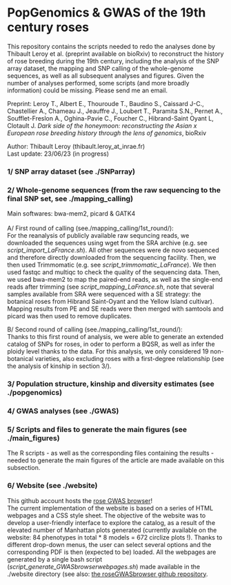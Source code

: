 # PopGenomics & GWAS of the 19th century roses

This repository contains the scripts needed to redo the analyses done by Thibault Leroy et al. (preprint available on bioRxiv) to reconstruct the history of rose breeding during the 19th century, including the analysis of the SNP array dataset, the mapping and SNP calling of the whole-genome sequences, as well as all subsequent analyses and figures. Given the number of analyses performed, some scripts (and more broadly information) could be missing. Please send me an email.

Preprint: Leroy T., Albert E., Thouroude T., Baudino S., Caissard J-C., Chastellier A., Chameau J., Jeauffre J., Loubert T., Paramita S.N., Pernet A., Soufflet-Freslon A., Oghina-Pavie C., Foucher C., Hibrand-Saint Oyant L, Clotault J.
*Dark side of the honeymoon: reconstructing the Asian x European rose breeding history through the lens of genomics*, bioRxiv

Author: Thibault Leroy (thibault.leroy_at_inrae.fr)<br>
Last update: 23/06/23 (in progress) <br>

### 1/ SNP array dataset (see ./SNParray)

### 2/ Whole-genome sequences (from the raw sequencing to the final SNP set, see ./mapping_calling)

Main softwares: bwa-mem2, picard & GATK4 <br> <br>
A/ First round of calling (see./mapping_calling/1st_round/): <br>
For the reanalysis of publicly available raw sequncing reads, we downloaded the sequences using wget from the SRA archive (e.g. see *script_import_LaFrance.sh*). All other sequences were de novo sequenced and therefore directly downloaded from the sequencing facility. Then, we then used Trimmomatic (e.g. see *script_trimmomatic_LaFrance*). We then used fastqc and multiqc to check the quality of the sequencing data. Then, we used bwa-mem2 to map the paired-end reads, as well as the single-end reads after trimming (see *script_mapping_LaFrance.sh*, note that several samples available from SRA were sequenced with a SE strategy: the botanical roses from Hibrand Saint-Oyant and the Yellow Island cultivar). Mapping results from PE and SE reads were then merged with samtools and picard was then used to remove duplicates. <br>

B/ Second round of calling (see./mapping_calling/1st_round/): <br>
Thanks to this first round of analysis, we were able to generate an extended catalog of SNPs for roses, in oder to perform a BQSR, as well as infer the ploidy level thanks to the data. For this analysis, we only considered 19 non-botanical varieties, also excluding roses with a first-degree relationship (see the analysis of kinship in section 3/).  

### 3/ Population structure, kinship and diversity estimates (see ./popgenomics)

### 4/ GWAS analyses (see ./GWAS)

### 5/ Scripts and files to generate the main figures (see ./main_figures)

The R scripts - as well as the corresponding files containing the results - needed to generate the main figures of the article are made available on this subsection. 

### 6/ Website (see ./website)

This github account hosts the [rose GWAS browser](https://rosegwasbrowser.github.io/)!<br>
The current implementation of the website is based on a series of HTML webpages and a CSS style sheet. The objective of the website was to develop a user-friendly interface to explore the catalog, as a result of the elevated number of Manhattan plots generated (currently available on the website: 84 phenotypes in total * 8 models = 672 circlize plots !). Thanks to different drop-down menus, the user can select several options and the corresponding PDF is then (expected to be) loaded. All the webpages are generated by a single bash script (*script_generate_GWASbrowserwebpages.sh*) made available in the ./website directory (see also: [the roseGWASbrowser github repository](https://github.com/roseGWASbrowser/rosegwasbrowser.github.io).<br>

